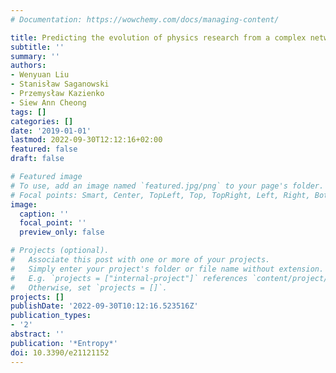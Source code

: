 ```yaml
---
# Documentation: https://wowchemy.com/docs/managing-content/

title: Predicting the evolution of physics research from a complex network perspective
subtitle: ''
summary: ''
authors:
- Wenyuan Liu
- Stanisław Saganowski
- Przemysław Kazienko
- Siew Ann Cheong
tags: []
categories: []
date: '2019-01-01'
lastmod: 2022-09-30T12:12:16+02:00
featured: false
draft: false

# Featured image
# To use, add an image named `featured.jpg/png` to your page's folder.
# Focal points: Smart, Center, TopLeft, Top, TopRight, Left, Right, BottomLeft, Bottom, BottomRight.
image:
  caption: ''
  focal_point: ''
  preview_only: false

# Projects (optional).
#   Associate this post with one or more of your projects.
#   Simply enter your project's folder or file name without extension.
#   E.g. `projects = ["internal-project"]` references `content/project/deep-learning/index.md`.
#   Otherwise, set `projects = []`.
projects: []
publishDate: '2022-09-30T10:12:16.523516Z'
publication_types:
- '2'
abstract: ''
publication: '*Entropy*'
doi: 10.3390/e21121152
---
```

